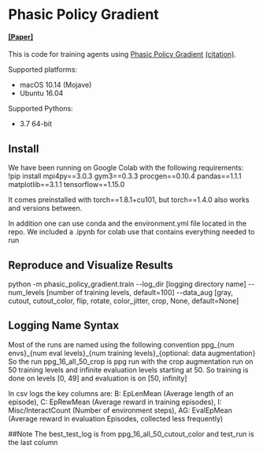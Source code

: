 # Phasic Policy Gradient

#### [[Paper]](https://arxiv.org/abs/2009.04416)

This is code for training agents using [Phasic Policy Gradient](https://arxiv.org/abs/2009.04416) [(citation)](#citation).

Supported platforms:

- macOS 10.14 (Mojave)
- Ubuntu 16.04

Supported Pythons:

- 3.7 64-bit

## Install

We have been running on Google Colab with the following requirements:
!pip install mpi4py==3.0.3 gym3==0.3.3 procgen==0.10.4 pandas==1.1.1 matplotlib==3.1.1 tensorflow==1.15.0

It comes preinstalled with torch==1.8.1+cu101, but torch==1.4.0 also works and versions between.

In addition one can use conda and the environment.yml file located in the repo.  We included a .ipynb for colab use that contains everything needed to run

## Reproduce and Visualize Results
python -m phasic_policy_gradient.train --log_dir [logging directory name] --num_levels [number of training levels, default=100] --data_aug [gray, cutout, cutout_color, flip, rotate, color_jitter, crop, None, default=None]



## Logging Name Syntax
Most of the runs are named using the following convention ppg\_{num envs}\_{num eval levels}\_{num training levels}\_{optional: data augmentation}
So the run ppg\_16\_all\_50\_crop is ppg run with the crop augmentation run on 50 training levels and infinite evaluation levels starting at 50.  So training is done on levels [0, 49] and evaluation is on [50, infinity]

In csv logs the key columns are: B: EpLenMean (Average length of an episode), C: EpRewMean (Average reward in training episodes), I: Misc/InteractCount (Number of environment steps), AG: EvalEpMean (Average reward in evaluation Episodes, collected less frequently)


##Note
The best_test_log is from ppg_16_all_50_cutout_color and test_run is the last column
